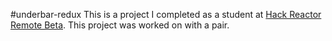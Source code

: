 #underbar-redux
This is a project I completed as a student at [Hack Reactor Remote Beta](http://www.hackreactor.com/remote-beta). This project was worked on with a pair.